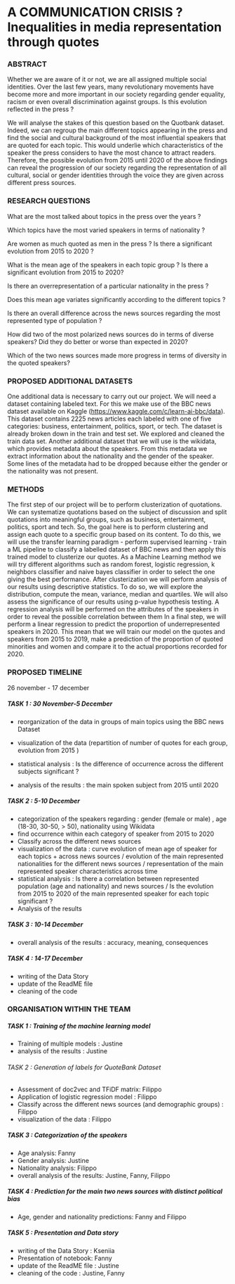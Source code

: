 # A COMMUNICATION CRISIS ? Inequalities in media representation through quotes


### ABSTRACT 

Whether we are aware of it or not, we are all assigned multiple social identities. Over the last few years, many revolutionary movements have become more and more important in our society regarding gender equality, racism or even overall discrimination against groups. Is this evolution reflected in the press ? 


We will analyse the stakes of this question based on the Quotbank dataset. Indeed, we can regroup the main different topics appearing in the press and find the social and cultural background of the most influential speakers that are quoted for each topic. This would underlie which characteristics of the speaker the press considers to have the most chance to attract readers. Therefore, the possible evolution from 2015 until 2020 of the above findings can reveal the progression of our society regarding the representation of all cultural, social or gender identities through the voice they are given across different press sources. 


### RESEARCH QUESTIONS 

What are the most talked about topics in the press  over the years  ? 


Which topics have the most varied speakers in terms of nationality ? 


Are women as much quoted as men in the press ? Is there a significant evolution  from 2015 to 2020 ? 


What is the mean age of the speakers in each topic group ? Is there a significant evolution from 2015 to 2020? 


Is there an overrepresentation of a particular nationality in the press ? 


Does this mean age variates significantly according to the different topics ? 


Is there an overall difference across the news sources regarding the most represented type of population ? 


How did two of the most polarized news sources do in terms of diverse speakers? Did they do better or worse than expected in 2020?


Which of the two news sources made more progress in terms of diversity in the quoted speakers?

### PROPOSED ADDITIONAL DATASETS 

One additional data is necessary to carry out our project. We will need a dataset containing labeled text. For this we make use of the BBC news dataset available on Kaggle (https://www.kaggle.com/c/learn-ai-bbc/data). This dataset contains 2225 news articles each labeled with one of five categories: business, entertainment, politics, sport, or tech. The dataset is already broken down in the train and test set. We explored and cleaned the train data set.
Another additional dataset that we will use is the wikidata, which provides metadata about the speakers. From this metadata we extract information about the nationality and the gender of the speaker. Some lines of the metadata had to be dropped because either the gender or the nationality was not present.

### METHODS

The first step of our project will be to perform clusterization of quotations. We can systematize quotations based on the subject of discussion and split quotations into meaningful groups, such as business, entertainment, politics, sport and tech. So, the goal here is to perform clustering and assign each quote to a specific group based on its content. To do this, we will use the transfer learning paradigm - perform supervised learning - train a ML pipeline to classify a labelled dataset of BBC news and then apply this trained model to clusterize our quotes. As a Machine Learning method we will try different algorithms such as random forest, logistic regression, k neighbors classifier and naive bayes classifier in order to select the one giving the best performance. 
After clusterization we will perform analysis of our results using descriptive statistics. To do so, we will explore the distribution, compute the mean, variance, median and quartiles. We will also assess the significance of our results using p-value hypothesis testing. A regression analysis will be performed on the attributes of the speakers in order to reveal the possible correlation between them
In a final step, we will perform a linear regression to predict the proportion of underrepresented speakers in 2020. This mean that we will train our model on the quotes and speakers from 2015 to 2019, make a prediction of the proportion of quoted minorities and women and compare it to the actual proportions recorded for 2020. 

### PROPOSED TIMELINE 
26 november - 17 december 


##### TASK 1 : 30 November-5 December 

* reorganization of the data in groups of main topics using the BBC news Dataset

* visualization of the data (repartition of number of quotes for each group, evolution from 2015 )

 * statistical analysis : Is the difference of occurrence across the different subjects significant ?
 
 * analysis of the results :  the main spoken subject from 2015 until 2020 

##### TASK 2 : 5-10 December 

* categorization of the speakers regarding : gender (female or male) , age (18-30, 30-50, > 50), nationality using Wikidata 
* find occurrence within each category of speaker from 2015 to 2020  
* Classify across the different news sources 
* visualization of the data : curve evolution of mean age of speaker for each topics + across news sources / evolution of the main represented nationalities for the different news sources /  representation of the main represented speaker characteristics across time 
* statistical analysis : Is there a correlation between represented population (age and nationality) and news sources / Is the evolution from 2015 to 2020 of the main represented speaker for each topic significant ? 
* Analysis of the results 

##### TASK 3 : 10-14  December
 
* overall analysis of the results : accuracy, meaning, consequences

##### TASK 4 : 14-17 December 
* writing of the Data Story 
* update of the ReadME file 
* cleaning of the code 

 ### ORGANISATION WITHIN THE TEAM 

##### TASK 1 : Training of the machine learning model

* Training of multiple models : Justine 
* analysis of the results :  Justine 


###### TASK 2 : Generation of labels for QuoteBank Dataset 
* Assessment of doc2vec and TFiDF matrix: Filippo
* Application of logistic regression model : Filippo 
* Classify across the different news sources (and demographic groups) : Filippo 
* visualization of the data : Filippo 


##### TASK 3 : Categorization of the speakers
* Age analysis: Fanny
* Gender analysis: Justine
* Nationality analysis: Filippo
* overall analysis of the results: Justine, Fanny, Filippo

##### TASK 4 : Prediction for the main two news sources with distinct political bias
* Age, gender and nationality predictions: Fanny and Filippo

##### TASK 5 : Presentation and Data story
* writing of the Data Story  : Kseniia 
* Presentation of notebook: Fanny
* update of the ReadME file :  Justine
* cleaning of the code : Justine, Fanny





